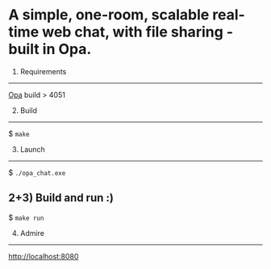 A simple, one-room, scalable real-time web chat, with file sharing - built in Opa.
==================================================================================

1) Requirements
---------------
[Opa](https://opalang.org/get.xmlt) build > 4051

2) Build
--------
$ `make`

3) Launch
---------
$ `./opa_chat.exe`

2+3) Build and run :)
---------------------

$ `make run`

4) Admire
---------

[http://localhost:8080](http://localhost:8080)
